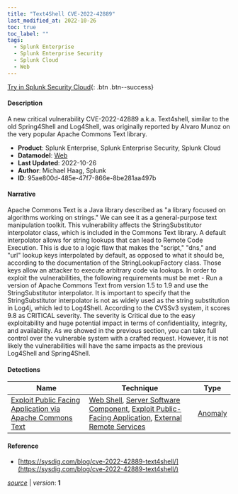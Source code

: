 ```yaml
---
title: "Text4Shell CVE-2022-42889"
last_modified_at: 2022-10-26
toc: true
toc_label: ""
tags:
  - Splunk Enterprise
  - Splunk Enterprise Security
  - Splunk Cloud
  - Web
---
```


[Try in Splunk Security Cloud](https://www.splunk.com/en_us/cyber-security.html){: .btn .btn--success}

#### Description

A new critical vulnerability CVE-2022-42889 a.k.a. Text4shell, similar to the old Spring4Shell and Log4Shell, was originally reported by Alvaro Munoz on the very popular Apache Commons Text library.

- **Product**: Splunk Enterprise, Splunk Enterprise Security, Splunk Cloud
- **Datamodel**: [Web](https://docs.splunk.com/Documentation/CIM/latest/User/Web)
- **Last Updated**: 2022-10-26
- **Author**: Michael Haag, Splunk
- **ID**: 95ae800d-485e-47f7-866e-8be281aa497b

#### Narrative

Apache Commons Text is a Java library described as "a library focused on algorithms working on strings." We can see it as a general-purpose text manipulation toolkit. This vulnerability affects the StringSubstitutor interpolator class, which is included in the Commons Text library. A default interpolator allows for string lookups that can lead to Remote Code Execution. This is due to a logic flaw that makes the "script," "dns," and "url" lookup keys interpolated by default, as opposed to what it should be, according to the documentation of the StringLookupFactory class. Those keys allow an attacker to execute arbitrary code via lookups. In order to exploit the vulnerabilities, the following requirements must be met - Run a version of Apache Commons Text from version 1.5 to 1.9 and use the StringSubstitutor interpolator. It is important to specify that the StringSubstitutor interpolator is not as widely used as the string substitution in Log4j, which led to Log4Shell. According to the CVSSv3 system, it scores 9.8 as CRITICAL severity. The severity is Critical due to the easy exploitability and huge potential impact in terms of confidentiality, integrity, and availability. As we showed in the previous section, you can take full control over the vulnerable system with a crafted request. However, it is not likely the vulnerabilities will have the same impacts as the previous Log4Shell and Spring4Shell.

#### Detections

| Name        | Technique   | Type         |
| ----------- | ----------- |--------------|
| [Exploit Public Facing Application via Apache Commons Text](/web/19a481e0-c97c-4d14-b1db-75a708eb592e/) | [Web Shell](/tags/#web-shell), [Server Software Component](/tags/#server-software-component), [Exploit Public-Facing Application](/tags/#exploit-public-facing-application), [External Remote Services](/tags/#external-remote-services) | [Anomaly](https://github.com/splunk/security_content/wiki/Detection-Analytic-Types) |

#### Reference

* [https://sysdig.com/blog/cve-2022-42889-text4shell/](https://sysdig.com/blog/cve-2022-42889-text4shell/)



[*source*](https://github.com/splunk/security_content/tree/develop/stories/text4shell_cve_2022_42889.yml) \| *version*: **1**